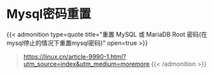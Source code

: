 # Mysql密码重置


{{< admonition type=quote title="重置 MySQL 或 MariaDB Root 密码(在mysql停止的情况下重置mysql密码)" open=true >}}
> https://linux.cn/article-9990-1.html?utm_source=index&utm_medium=moremore
{{< /admonition >}}

